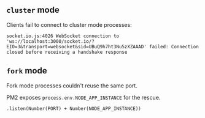 ## `cluster` mode

Clients fail to connect to cluster mode processes:

```
socket.io.js:4026 WebSocket connection to 'ws://localhost:3000/socket.io/?EIO=3&transport=websocket&sid=UBuQ9h7ht3Nu5zXZAAAD' failed: Connection closed before receiving a handshake response
```

## `fork` mode

Fork mode processes couldn't reuse the same port.

PM2 exposes `process.env.NODE_APP_INSTANCE` for the rescue.

`.listen(Number(PORT) + Number(NODE_APP_INSTANCE))`
